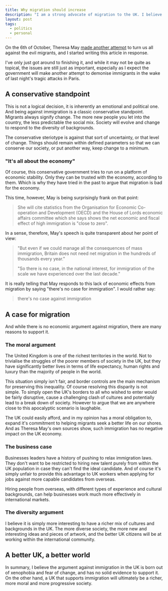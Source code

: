 ```yaml
---
title: Why migration should increase
description: "I am a strong advocate of migration to the UK. I believe it's the only ethical and economically responsible position to hold."
layout: post
tags:
  - politics
  - personal
---
```


On the 6th of October, Theresa May [made another attempt][bbc-may] to turn us all against the evil migrants, and I started writing this article in response.

I've only just got around to finishing it, and while it may not be quite as topical, the issues are still just as important, especially as I expect the government will make another attempt to demonise immigrants in the wake of last night's tragic attacks in Paris.

## A conservative standpoint

This is not a logical decision, it is inherently an emotional and political one. And being against immigration is a classic conservative standpoint. Migrants always signify change. The more new people you let into the country, the less predictable the social mix. Society will evolve and change to respond to the diversity of backgrounds.

The conservative steriotype is against that sort of uncertainty, or that level of change. Things should remain within defined parameters so that we can conserve our society, or put another way, keep change to a minimum.

### "It's all about the economy"

Of course, this conservative government tries to run on a platform of economic stability. Only they can be trusted with the economy, according to them. Which is why they have tried in the past to argue that migration is bad for the economy.

This time, however, May is being surprisingly frank on that point:

> She will cite statistics from the Organisation for Economic Co-operation and Development (OECD) and the House of Lords economic affairs committee which she says shows the net economic and fiscal effect of high immigration is "close to zero".

In a sense, therefore, May's speech is quite transparent about her point of view:

> "But even if we could manage all the consequences of mass immigration, Britain does not need net migration in the hundreds of thousands every year."
>
> "So there is no case, in the national interest, for immigration of the scale we have experienced over the last decade."

It is really telling that May responds to this lack of economic effects from migration by saying "there's no case for immigration". I would rather say:

> there's no case against immigration

## A case for migration

And while there is no economic argument against migration, there are many reasons to support it.

### The moral argument

The United Kingdom is one of the richest territories in the world. Not to trivialise the struggles of the poorer members of society in the UK, but they have significantly better lives in terms of life expectancy, human rights and luxury than the majority of people in the world.

This situation simply isn't fair, and border controls are the main mechanism for preserving this inequality. Of course resolving this disparity is not simple. To simply open the UK's borders to all who wished to enter would be fairly disruptive, cause a challenging clash of cultures and potentially lead to a break down of society. However to argue that we are anywhere close to this apocalyptic scenario is laughable.

The UK could easily afford, and in my opinion has a moral obligation to, expand it's commitment to helping migrants seek a better life on our shores. And as Theresa May's own sources show, such immigration has no negative impact on the UK economy.

### The business case

Businesses leaders have a history of pushing to relax immigration laws. They don't want to be restricted to hiring new talent purely from within the UK population in case they can't find the ideal candidate. And of course it's simply unfair to provide this advantage to UK workers when applying for jobs against more capable candidates from overseas.

Hiring people from overseas, with different types of experience and cultural backgrounds, can help businesses work much more effectively in international markets.

### The diversity argument

I believe it is simply more interesting to have a richer mix of cultures and backgrounds in the UK. The more diverse society, the more new and interesting ideas and pieces of artwork, and the better UK citizens will be at working within the international community.

## A better UK, a better world

In summary, I believe the argument against immigration in the UK is born out of xenophobia and fear of change, and has no solid evidence to support it. On the other hand, a UK that supports immigration will ultimately be a richer, more moral and more progressive society.

[bbc-may]: http://www.bbc.co.uk/news/uk-politics-34450887 "BBC: Theresa May: High immigration levels prevent 'cohesive society'"
